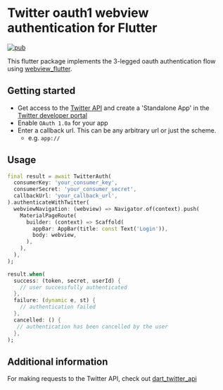 # Twitter oauth1 webview authentication for Flutter

[![pub](https://img.shields.io/pub/v/twitter_webview_auth)](https://pub.dev/packages/twitter_webview_auth)

This flutter package implements the 3-legged oauth authentication flow using [webview_flutter](https://pub.dev/packages/webview_flutter).

## Getting started

- Get access to the [Twitter API](https://developer.twitter.com/en/docs/twitter-api/getting-started/getting-access-to-the-twitter-api) and create a 'Standalone App' in the [Twitter developer portal](https://developer.twitter.com/en/portal/projects-and-apps)
- Enable `OAuth 1.0a` for your app
- Enter a callback url. This can be any arbitrary url or just the scheme.
  - e.g. `app://`

## Usage

```dart
final result = await TwitterAuth(
  consumerKey: 'your_consumer_key',
  consumerSecret: 'your_consumer_secret',
  callbackUrl: 'your_callback_url',
).authenticateWithTwitter(
  webviewNavigation: (webview) => Navigator.of(context).push(
    MaterialPageRoute(
      builder: (context) => Scaffold(
        appBar: AppBar(title: const Text('Login')),
        body: webview,
      ),
    ),
  ),
);

result.when(
  success: (token, secret, userId) {
    // user successfully authenticated
  },
  failure: (dynamic e, st) {
    // authentication failed
  },
  cancelled: () {
   // authentication has been cancelled by the user
  },
);
```


## Additional information

For making requests to the Twitter API, check out [dart_twitter_api](https://pub.dev/packages/dart_twitter_api)